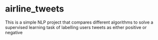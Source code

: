 # airline_tweets
This is a simple NLP project that compares different algorithms to solve a supervised learning task of labelling users tweets as either positive or negative
